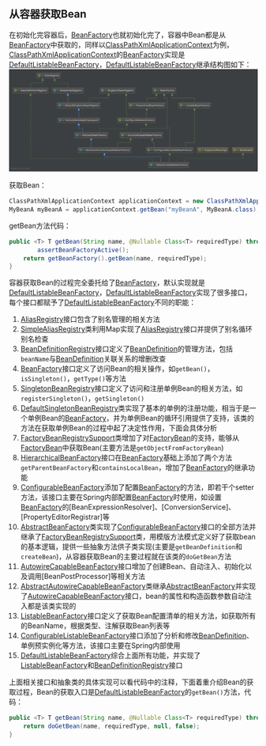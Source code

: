 ## 从容器获取Bean

在初始化完容器后，[BeanFactory]也就初始化完了，容器中Bean都是从[BeanFactory]中获取的，同样以[ClassPathXmlApplicationContext]为例，[ClassPathXmlApplicationContext]的[BeanFactory]实现是[DefaultListableBeanFactory]，[DefaultListableBeanFactory]继承结构图如下：
![DefaultListableBeanFactory继承结构图](../../img/DefaultListableBeanFactory.png)

获取Bean：
```java
ClassPathXmlApplicationContext applicationContext = new ClassPathXmlApplicationContext(classPathResource("-application-context.xml").getPath(), getClass());
MyBeanA myBeanA = applicationContext.getBean("myBeanA", MyBeanA.class);
```
getBean方法代码：
```java
public <T> T getBean(String name, @Nullable Class<T> requiredType) throws BeansException {
		assertBeanFactoryActive();
	return getBeanFactory().getBean(name, requiredType);
}
```

容器获取Bean的过程完全委托给了[BeanFactory]，默认实现就是[DefaultListableBeanFactory]，[DefaultListableBeanFactory]实现了很多接口，每个接口都赋予了[DefaultListableBeanFactory]不同的职能：
1. [AliasRegistry]接口包含了别名管理的相关方法
2. [SimpleAliasRegistry]类利用Map实现了[AliasRegistry]接口并提供了别名循环别名检查
3. [BeanDefinitionRegistry]接口定义了[BeanDefinition]的管理方法，包括`beanName`与[BeanDefinition]关联关系的增删改查
4. [BeanFactory]接口定义了访问Bean的相关操作，如`getBean()`，`isSingleton()`，`getType()`等方法
5. [SingletonBeanRegistry]接口定义了访问和注册单例Bean的相关方法，如`registerSingleton()`，`getSingleton()`
6. [DefaultSingletonBeanRegistry]类实现了基本的单例的注册功能，相当于是一个单例Bean的[BeanFactory]，并为单例Bean的循环引用提供了支持，该类的方法在获取单例Bean的过程中起了决定性作用，下面会具体分析
7. [FactoryBeanRegistrySupport]类增加了对[FactoryBean]的支持，能够从[FactoryBean]中获取Bean(主要方法是`getObjectFromFactoryBean`)
8. [HierarchicalBeanFactory]接口在[BeanFactory]基础上添加了两个方法`getParentBeanFactory`和`containsLocalBean`，增加了[BeanFactory]的继承功能
9. [ConfigurableBeanFactory]添加了配置[BeanFactory]的方法，即若干个setter方法，该接口主要在Spring内部配置[BeanFactory]时使用，如设置[BeanFactory]的[BeanExpressionResolver]、[ConversionService]、[PropertyEditorRegistrar]等
10. [AbstractBeanFactory]类实现了[ConfigurableBeanFactory]接口的全部方法并继承了[FactoryBeanRegistrySupport]类，用模版方法模式定义好了获取bean的基本逻辑，提供一些抽象方法供子类实现(主要是`getBeanDefinition`和`createBean`)，从容器获取Bean的主要过程就在该类的`doGetBean`方法
11. [AutowireCapableBeanFactory]接口增加了创建Bean、自动注入、初始化以及调用[BeanPostProcessor]等相关方法
12. [AbstractAutowireCapableBeanFactory]类继承[AbstractBeanFactory]并实现了[AutowireCapableBeanFactory]接口，bean的属性和构造函数参数自动注入都是该类实现的
13. [ListableBeanFactory]接口定义了获取Bean配置清单的相关方法，如获取所有的BeanName，根据类型、注解获取Bean列表等
14. [ConfigurableListableBeanFactory]接口添加了分析和修改[BeanDefinition]、单例预实例化等方法，该接口主要在Spring内部使用
15. [DefaultListableBeanFactory]综合上面所有功能，并实现了[ListableBeanFactory]和[BeanDefinitionRegistry]接口

上面相关接口和抽象类的具体实现可以看代码中的注释，下面着重介绍Bean的获取过程，Bean的获取入口是[DefaultListableBeanFactory]的`getBean()`方法，代码：
```java
public <T> T getBean(String name, @Nullable Class<T> requiredType) throws BeansException {
	return doGetBean(name, requiredType, null, false);
}


```

[ClassPathXmlApplicationContext]: aaa
[XmlBeanDefinitionReader]: aaa
[BeanDefinitionRegistry]: aaa
[DefaultListableBeanFactory]: aaa
[AliasRegistry]: aaa
[SimpleAliasRegistry]: aaa
[BeanDefinitionRegistry]: aaa
[BeanDefinition]: aaa
[BeanFactory]: aaa
[SingletonBeanRegistry]: aaa
[DefaultSingletonBeanRegistry]: aaa
[FactoryBeanRegistrySupport]: aaa
[FactoryBean]: aaa
[HierarchicalBeanFactory]: aaa
[ConfigurableBeanFactory]: aaa
[AbstractBeanFactory]: aaa
[AutowireCapableBeanFactory]: aaa
[AbstractAutowireCapableBeanFactory]: aaa
[ListableBeanFactory]: aaa
[ConfigurableListableBeanFactory]: aaa